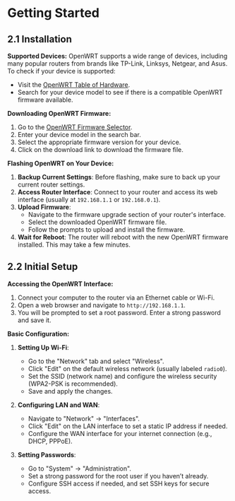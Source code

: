 # Getting Started

## 2.1 Installation

**Supported Devices:**
OpenWRT supports a wide range of devices, including many popular routers from brands like TP-Link, Linksys, Netgear, and Asus. To check if your device is supported:
- Visit the [OpenWRT Table of Hardware](https://openwrt.org/toh/start).
- Search for your device model to see if there is a compatible OpenWRT firmware available.

**Downloading OpenWRT Firmware:**
1. Go to the [OpenWRT Firmware Selector](https://firmware-selector.openwrt.org/).
2. Enter your device model in the search bar.
3. Select the appropriate firmware version for your device.
4. Click on the download link to download the firmware file.

**Flashing OpenWRT on Your Device:**
1. **Backup Current Settings**: Before flashing, make sure to back up your current router settings.
2. **Access Router Interface**: Connect to your router and access its web interface (usually at `192.168.1.1` or `192.168.0.1`).
3. **Upload Firmware**:
   - Navigate to the firmware upgrade section of your router's interface.
   - Select the downloaded OpenWRT firmware file.
   - Follow the prompts to upload and install the firmware.
4. **Wait for Reboot**: The router will reboot with the new OpenWRT firmware installed. This may take a few minutes.

## 2.2 Initial Setup

**Accessing the OpenWRT Interface:**
1. Connect your computer to the router via an Ethernet cable or Wi-Fi.
2. Open a web browser and navigate to `http://192.168.1.1`.
3. You will be prompted to set a root password. Enter a strong password and save it.

**Basic Configuration:**

1. **Setting Up Wi-Fi**:
   - Go to the "Network" tab and select "Wireless".
   - Click "Edit" on the default wireless network (usually labeled `radio0`).
   - Set the SSID (network name) and configure the wireless security (WPA2-PSK is recommended).
   - Save and apply the changes.

2. **Configuring LAN and WAN**:
   - Navigate to "Network" -> "Interfaces".
   - Click "Edit" on the LAN interface to set a static IP address if needed.
   - Configure the WAN interface for your internet connection (e.g., DHCP, PPPoE).

3. **Setting Passwords**:
   - Go to "System" -> "Administration".
   - Set a strong password for the root user if you haven’t already.
   - Configure SSH access if needed, and set SSH keys for secure access.


